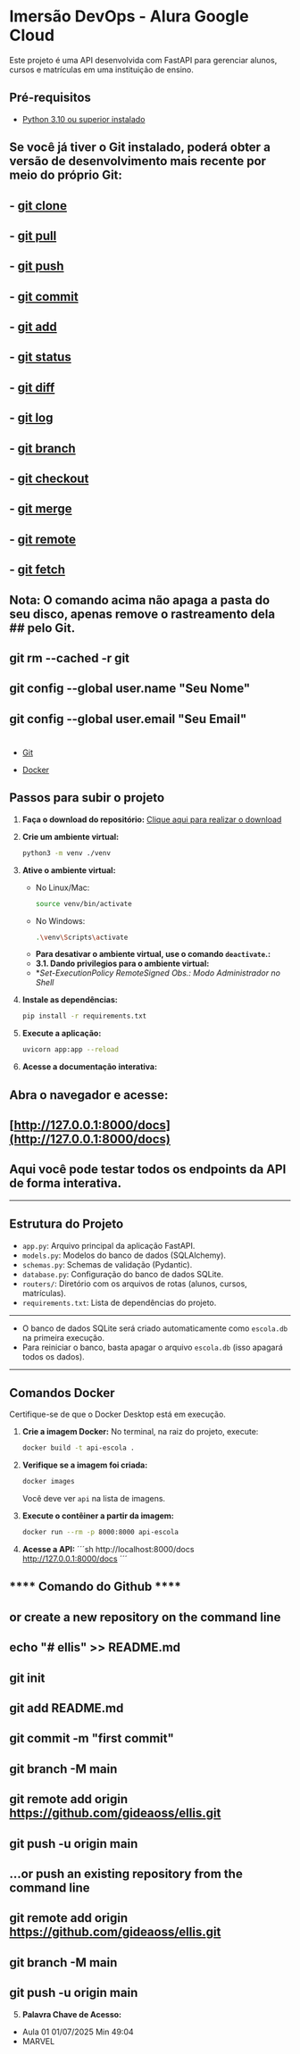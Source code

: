 # Imersão DevOps - Alura Google Cloud

Este projeto é uma API desenvolvida com FastAPI para gerenciar alunos, cursos e matrículas em uma instituição de ensino.

## Pré-requisitos

- [Python 3.10 ou superior instalado](https://www.python.org/downloads/)

## Se você já tiver o Git instalado, poderá obter a versão de desenvolvimento mais recente por meio do próprio Git:
## - [git clone](https://github.com/git/git)
## - [git pull](https://github.com/git/git)
## - [git push](https://github.com/git/git)
## - [git commit](https://github.com/git/git)
## - [git add](https://github.com/git/git)
## - [git status](https://github.com/git/git)
## - [git diff](https://github.com/git/git)
## - [git log](https://github.com/git/git)
## - [git branch](https://github.com/git/git)
## - [git checkout](https://github.com/git/git)
## - [git merge](https://github.com/git/git)
## - [git remote](https://github.com/git/git)
## - [git fetch](https://github.com/git/git)
## Nota: O comando acima não apaga a pasta do seu disco, apenas remove o rastreamento dela ## pelo Git.
## git rm --cached -r git
## git config --global user.name "Seu Nome"
## git config --global user.email "Seu Email"
#

- [Git](https://git-scm.com/downloads)


- [Docker](https://www.docker.com/get-started/)

## Passos para subir o projeto

1. **Faça o download do repositório:**
   [Clique aqui para realizar o download](https://github.com/guilhermeonrails/imersao-devops/archive/refs/heads/main.zip)

2. **Crie um ambiente virtual:**
   ```sh
   python3 -m venv ./venv
   ```

3. **Ative o ambiente virtual:**
   - No Linux/Mac:
     ```sh
     source venv/bin/activate
     ```
   - No Windows:
     ```sh
     .\venv\Scripts\activate
     ```
   - **Para desativar o ambiente virtual, use o comando `deactivate`.:**
   - **3.1. Dando privilegios para o ambiente virtual:**
   - **Set-ExecutionPolicy RemoteSigned *Obs.: Modo Administrador no Shell**
   

4. **Instale as dependências:**
   ```sh
   pip install -r requirements.txt
   ```

5. **Execute a aplicação:**
   ```sh
   uvicorn app:app --reload
   ```

6. **Acesse a documentação interativa:**

##  Abra o navegador e acesse:  
##   [http://127.0.0.1:8000/docs](http://127.0.0.1:8000/docs)

##   Aqui você pode testar todos os endpoints da API de forma interativa.

---

## Estrutura do Projeto

- `app.py`: Arquivo principal da aplicação FastAPI.
- `models.py`: Modelos do banco de dados (SQLAlchemy).
- `schemas.py`: Schemas de validação (Pydantic).
- `database.py`: Configuração do banco de dados SQLite.
- `routers/`: Diretório com os arquivos de rotas (alunos, cursos, matrículas).
- `requirements.txt`: Lista de dependências do projeto.

---

- O banco de dados SQLite será criado automaticamente como `escola.db` na primeira execução.
- Para reiniciar o banco, basta apagar o arquivo `escola.db` (isso apagará todos os dados).

---
## Comandos Docker

Certifique-se de que o Docker Desktop está em execução.

1. **Crie a imagem Docker:**
   No terminal, na raiz do projeto, execute:
   ```sh
   docker build -t api-escola .
   ```

2. **Verifique se a imagem foi criada:**
   ```sh
   docker images
   ```
   Você deve ver `api` na lista de imagens.

3. **Execute o contêiner a partir da imagem:**
   ```sh
   docker run --rm -p 8000:8000 api-escola
   ```

4. **Acesse a API:**
   ´´´sh
   http://localhost:8000/docs
   http://127.0.0.1:8000/docs
   ´´´ 
## **** Comando do Github  ****
## or create a new repository on the command line
## echo "# ellis" >> README.md
## git init
## git add README.md
## git commit -m "first commit"
## git branch -M main
## git remote add origin https://github.com/gideaoss/ellis.git
## git push -u origin main
## …or push an existing repository from the command line
## git remote add origin https://github.com/gideaoss/ellis.git
## git branch -M main
## git push -u origin main

5. **Palavra Chave de Acesso:**
- Aula 01 01/07/2025 Min 49:04
- MARVEL 
